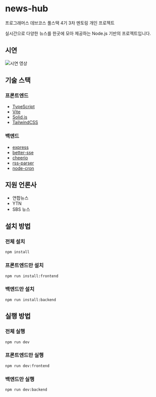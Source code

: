 # news-hub

프로그래머스 데브코스 풀스택 4기 3차 멘토링 개인 프로젝트

실시간으로 다양한 뉴스를 한곳에 모아 제공하는 Node.js 기반의 프로젝트입니다.

## 시연

![시연 영상](assets/시연.gif)

## 기술 스택

### 프론트엔드

- [TypeScript](https://www.typescriptlang.org)
- [Vite](https://vite.dev)
- [Solid.js](https://www.solidjs.com)
- [TailwindCSS](https://tailwindcss.com)

### 백엔드

- [express](https://expressjs.com)
- [better-sse](https://matthewwid.github.io/better-sse)
- [cheerio](https://cheerio.js.org/)
- [rss-parser](https://www.npmjs.com/package/rss-parser)
- [node-cron](https://www.npmjs.com/package/node-cron)

## 지원 언론사

- 연합뉴스
- YTN
- SBS 뉴스

## 설치 방법

### 전체 설치

```console
npm install
```

### 프론트엔드만 설치

```console
npm run install:frontend
```

### 백엔드만 설치

```console
npm run install:backend
```

## 실행 방법

### 전체 실행

```console
npm run dev
```

### 프론트엔드만 실행

```console
npm run dev:frontend
```

### 백엔드만 실행

```console
npm run dev:backend
```
